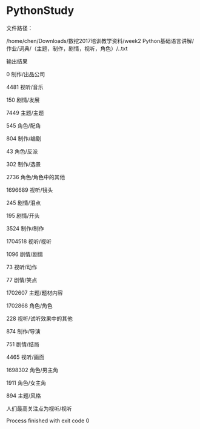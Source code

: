 # PythonStudy
文件路径：

/home/chen/Downloads/数挖2017培训教学资料/week2 Python基础语言讲解/作业/词典/（主题，制作，剧情，视听，角色）/..txt

输出结果

0 制作/出品公司

4481 视听/音乐

150 剧情/发展

7449 主题/主题

545 角色/配角

804 制作/编剧

43 角色/反派

302 制作/选景

2736 角色/角色中的其他

1696689 视听/镜头

245 剧情/泪点

195 剧情/开头

3524 制作/制作

1704518 视听/视听

1096 剧情/剧情

73 视听/动作

77 剧情/笑点

1702607 主题/题材内容

1702868 角色/角色

228 视听/试听效果中的其他

874 制作/导演

751 剧情/结局

4465 视听/画面

1698302 角色/男主角

1911 角色/女主角

894 主题/风格

人们最高关注点为视听/视听

Process finished with exit code 0
